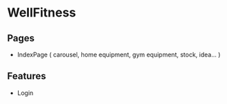 # WellFitness

## Pages
- IndexPage (
    carousel, home equipment, gym equipment, stock, idea...
  )

## Features
- Login
